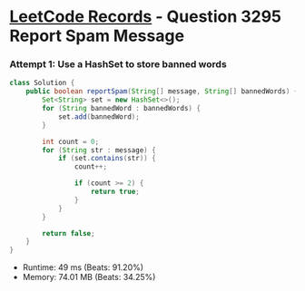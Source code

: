 # [LeetCode Records](../../README.md) - Question 3295 Report Spam Message

### Attempt 1: Use a HashSet to store banned words
```java
class Solution {
    public boolean reportSpam(String[] message, String[] bannedWords) {
        Set<String> set = new HashSet<>();
        for (String bannedWord : bannedWords) {
            set.add(bannedWord);
        }

        int count = 0;
        for (String str : message) {
            if (set.contains(str)) {
                count++;

                if (count >= 2) {
                    return true;
                }
            }
        }

        return false;
    }
}
```
- Runtime: 49 ms (Beats: 91.20%)
- Memory: 74.01 MB (Beats: 34.25%)

<br>
